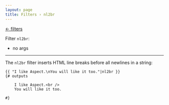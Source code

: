 ```yaml
---
layout: page
title: Filters › nl2br
---
```


[← filters](./../filters.md)

<!-- {% raw %} -->

Filter `nl2br`:
* no args

---

The `nl2br` filter inserts HTML line breaks before all newlines in a string:

```twig
{{ "I like Aspect.\nYou will like it too."|nl2br }}
{# outputs

    I like Aspect.<br />
    You will like it too.

#}
```

<!-- {% endraw %} -->